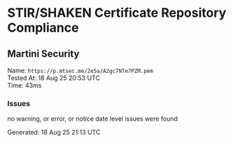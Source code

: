 # STIR/SHAKEN Certificate Repository Compliance

## Martini Security

Name: `https://p.mtsec.me/2e5a/A2gc7NTe7PZM.pem`\
Tested At: 18 Aug 25 20:53 UTC\
Time: 43ms

### Issues

no warning, or error, or notice date level issues were found

Generated: 18 Aug 25 21:13 UTC